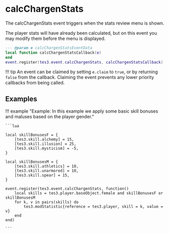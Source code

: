 # calcChargenStats
<div class="search_terms" style="display: none">calcchargenstats</div>

<!---
	This file is autogenerated. Do not edit this file manually. Your changes will be ignored.
	More information: https://github.com/MWSE/MWSE/tree/master/docs
-->

The calcChargenStats event triggers when the stats review menu is shown.

The player stats will have already been calculated, but on this event you may modify them before the menu is displayed.

```lua
--- @param e calcChargenStatsEventData
local function calcChargenStatsCallback(e)
end
event.register(tes3.event.calcChargenStats, calcChargenStatsCallback)
```

!!! tip
	An event can be claimed by setting `e.claim` to `true`, or by returning `false` from the callback. Claiming the event prevents any lower priority callbacks from being called.

## Examples

!!! example "Example: In this example we apply some basic skill bonuses and maluses based on the player gender."

	```lua
	
	local skillBonusesF = {
		[tes3.skill.alchemy] = 15,
		[tes3.skill.illusion] = 25,
		[tes3.skill.mysticism] = -5,
	}
	
	local skillBonusesM = {
		[tes3.skill.athletics] = 10,
		[tes3.skill.unarmored] = 10,
		[tes3.skill.spear] = 15,
	}
	
	event.register(tes3.event.calcChargenStats, function()
	    local skills = tes3.player.baseObject.female and skillBonusesF or skillBonusesM
	    for k, v in pairs(skills) do
		    tes3.modStatistic{reference = tes3.player, skill = k, value = v}
	    end
	end)

	```

